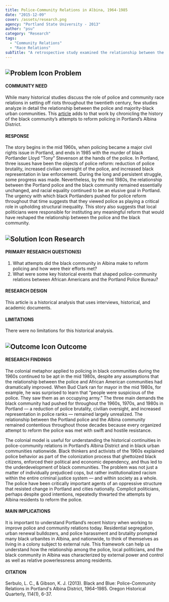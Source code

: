 ```yaml
---
title: Police-Community Relations in Albina, 1964-1985
date: "2015-12-09"
cover: /assets/research.png
agency: "Portland State University - 2013"
author: "psu"
category: "Research"
tags:
  - "Community Relations"
  - "Race Relations"
subTitle: "A retrospective study examined the relationship between the black community and police between 1964 and 1985, uncovering differences in the perception of the improvement or decline of that relationship."
---
```

## ![Problem Icon](https://github.com/google/material-design-icons/raw/master/alert/1x_web/ic_error_outline_black_48dp.png "Problem") Problem

#### COMMUNITY NEED

While many historical studies discuss the role of police and community race relations in setting off riots throughout the twentieth century, few studies analyze in detail the relationship between the police and majority-black urban communities. This [article](https://pdxscholar.library.pdx.edu/cgi/viewcontent.cgi?referer=&httpsredir=1&article=1068&context=usp_fac) adds to that work by chronicling the history of the black community’s attempts to reform policing in Portland’s Albina District.

#### RESPONSE

The story begins in the mid 1960s, when policing became a major civil rights issue in Portland, and ends in 1985 with the murder of black Portlander Lloyd “Tony” Stevenson at the hands of the police. In Portland, three issues have been the objects of police reform: reduction of police brutality, increased civilian oversight of the police, and increased black representation in law enforcement. During the long and persistent struggle, some progress was made. Nevertheless, by the mid 1980s, the relationship between the Portland police and the black community remained essentially unchanged, and racial equality continued to be an elusive goal in Portland. The urgency with which black Portlanders pushed for police reform throughout that time suggests that they viewed police as playing a critical role in upholding structural inequality. This story also suggests that local politicians were responsible for instituting any meaningful reform that would have reshaped the relationship between the police and the black community.

## ![Solution Icon](https://github.com/google/material-design-icons/raw/master/action/1x_web/ic_lightbulb_outline_black_48dp.png "Solution") Research

#### PRIMARY RESEARCH QUESTION(S)

1. What attempts did the black community in Albina make to reform policing and how were their efforts met?
2. What were some key historical events that shaped police-community relations between African Americans and the Portland Police Bureau?

#### RESEARCH DESIGN

This article is a historical analysis that uses interviews, historical, and academic documents.

#### LIMITATIONS

There were no limitations for this historical analysis.

## ![Outcome Icon](https://github.com/google/material-design-icons/raw/master/action/1x_web/ic_view_list_black_48dp.png "Outcome") Outcome

#### RESEARCH FINDINGS

The colonial metaphor applied to policing in black communities during the 1960s continued to be apt in the mid 1980s, despite any assumptions that the relationship between the police and African American communities had dramatically improved. When Bud Clark ran for mayor in the mid 1980s, for example, he was surprised to learn that “people were suspicious of the police. They saw them as an occupying army.” The three main demands the black community had pushed for throughout the 1960s, 1970s, and 1980s in Portland — a reduction of police brutality, civilian oversight, and increased representation in police ranks — remained largely unrealized. The relationship between the Portland police and the Albina community remained contentious throughout those decades because every organized attempt to reform the police was met with swift and hostile resistance.

The colonial model is useful for understanding the historical continuities in police-community relations in Portland’s Albina District and in black urban communities nationwide. Black thinkers and activists of the 1960s explained police behavior as part of the colonization process that ghettoized black citizens, enforced their political and economic dependency, and thus led to the underdevelopment of black communities. The problem was not just a matter of individually prejudiced cops, but rather institutionalized racism within the entire criminal justice system — and within society as a whole. The police have been critically important agents of an oppressive structure that resisted change in Portland and cities nationally. Complicit politicians, perhaps despite good intentions, repeatedly thwarted the attempts by Albina residents to reform the police.

#### MAIN IMPLICATIONS

It is important to understand Portland’s recent history when working to improve police and community relations today. Residential segregation, urban renewal bulldozers, and police harassment and brutality prompted many black urbanites in Albina, and nationwide, to think of themselves as living in a colony subject to external rule. This framework can help us understand how the relationship among the police, local politicians, and the black community in Albina was characterized by external power and control as well as relative powerlessness among residents.

#### CITATION

Serbulo, L. C., & Gibson, K. J. (2013). Black and Blue: Police-Community Relations in Portland's Albina District, 1964–1985. Oregon Historical Quarterly, 114(1), 6-37.
